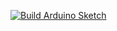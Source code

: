 [![Build Arduino Sketch](https://github.com/atomic14/arduino-badge-test/actions/workflows/arduino_build.yml/badge.svg)](https://github.com/atomic14/arduino-badge-test/actions/workflows/arduino_build.yml)